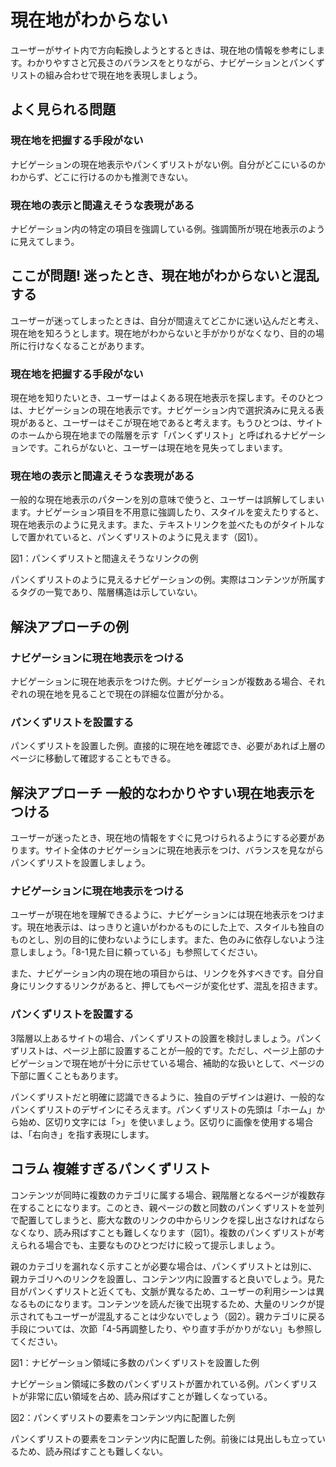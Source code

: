 # 現在地がわからない

ユーザーがサイト内で方向転換しようとするときは、現在地の情報を参考にします。わかりやすさと冗長さのバランスをとりながら、ナビゲーションとパンくずリストの組み合わせで現在地を表現しましょう。

## よく見られる問題

### 現在地を把握する手段がない

ナビゲーションの現在地表示やパンくずリストがない例。自分がどこにいるのかわからず、どこに行けるのかも推測できない。

### 現在地の表示と間違えそうな表現がある

ナビゲーション内の特定の項目を強調している例。強調箇所が現在地表示のように見えてしまう。

## ここが問題! 迷ったとき、現在地がわからないと混乱する

ユーザーが迷ってしまったときは、自分が間違えてどこかに迷い込んだと考え、現在地を知ろうとします。現在地がわからないと手がかりがなくなり、目的の場所に行けなくなることがあります。

### 現在地を把握する手段がない

現在地を知りたいとき、ユーザーはよくある現在地表示を探します。そのひとつは、ナビゲーションの現在地表示です。ナビゲーション内で選択済みに見える表現があると、ユーザーはそこが現在地であると考えます。もうひとつは、サイトのホームから現在地までの階層を示す「パンくずリスト」と呼ばれるナビゲーションです。これらがないと、ユーザーは現在地を見失ってしまいます。

### 現在地の表示と間違えそうな表現がある

一般的な現在地表示のパターンを別の意味で使うと、ユーザーは誤解してしまいます。ナビゲーション項目を不用意に強調したり、スタイルを変えたりすると、現在地表示のように見えます。また、テキストリンクを並べたものがタイトルなしで置かれていると、パンくずリストのように見えます（図1）。

図1：パンくずリストと間違えそうなリンクの例

パンくずリストのように見えるナビゲーションの例。実際はコンテンツが所属するタグの一覧であり、階層構造は示していない。


## 解決アプローチの例

### ナビゲーションに現在地表示をつける

ナビゲーションに現在地表示をつけた例。ナビゲーションが複数ある場合、それぞれの現在地を見ることで現在の詳細な位置が分かる。

### パンくずリストを設置する

パンくずリストを設置した例。直接的に現在地を確認でき、必要があれば上層のページに移動して確認することもできる。

## 解決アプローチ 一般的なわかりやすい現在地表示をつける

ユーザーが迷ったとき、現在地の情報をすぐに見つけられるようにする必要があります。サイト全体のナビゲーションに現在地表示をつけ、バランスを見ながらパンくずリストを設置しましょう。

### ナビゲーションに現在地表示をつける

ユーザーが現在地を理解できるように、ナビゲーションには現在地表示をつけます。現在地表示は、はっきりと違いがわかるものにした上で、スタイルも独自のものとし、別の目的に使わないようにします。また、色のみに依存しないよう注意しましょう。「8-1見た目に頼っている」も参照してください。

また、ナビゲーション内の現在地の項目からは、リンクを外すべきです。自分自身にリンクするリンクがあると、押してもページが変化せず、混乱を招きます。

### パンくずリストを設置する

3階層以上あるサイトの場合、パンくずリストの設置を検討しましょう。パンくずリストは、ページ上部に設置することが一般的です。ただし、ページ上部のナビゲーションで現在地が十分に示せている場合、補助的な扱いとして、ページの下部に置くこともあります。

パンくずリストだと明確に認識できるように、独自のデザインは避け、一般的なパンくずリストのデザインにそろえます。パンくずリストの先頭は「ホーム」から始め、区切り文字には「>」を使いましょう。区切りに画像を使用する場合は、「右向き」を指す表現にします。　　　　

## コラム 複雑すぎるパンくずリスト

コンテンツが同時に複数のカテゴリに属する場合、親階層となるページが複数存在することになります。このとき、親ページの数と同数のパンくずリストを並列で配置してしまうと、膨大な数のリンクの中からリンクを探し出さなければならなくなり、読み飛ばすことも難しくなります（図1）。複数のパンくずリストが考えられる場合でも、主要なものひとつだけに絞って提示しましょう。

親のカテゴリを漏れなく示すことが必要な場合は、パンくずリストとは別に、親カテゴリへのリンクを設置し、コンテンツ内に設置すると良いでしょう。見た目がパンくずリストと近くても、文脈が異なるため、ユーザーの利用シーンは異なるものになります。コンテンツを読んだ後で出現するため、大量のリンクが提示されてもユーザーが混乱することは少ないでしょう（図2）。親カテゴリに戻る手段については、次節「4-5再調整したり、やり直す手がかりがない」も参照してください。

図1：ナビゲーション領域に多数のパンくずリストを設置した例

ナビゲーション領域に多数のパンくずリストが置かれている例。パンくずリストが非常に広い領域を占め、読み飛ばすことが難しくなっている。

図2：パンくずリストの要素をコンテンツ内に配置した例

パンくずリストの要素をコンテンツ内に配置した例。前後には見出しも立っているため、読み飛ばすことも難しくない。

